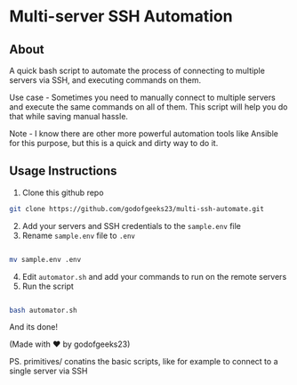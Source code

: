 # Multi-server SSH Automation

## About

A quick bash script to automate the process of connecting to multiple servers via SSH, and executing commands on them.

Use case - Sometimes you need to manually connect to multiple servers and execute the same commands on all of them. This script will help you do that while saving manual hassle.

Note - I know there are other more powerful automation tools like Ansible for this purpose, but this is a quick and dirty way to do it.

## Usage Instructions

1. Clone this github repo

```bash
git clone https://github.com/godofgeeks23/multi-ssh-automate.git
```

2. Add your servers and SSH credentials to the `sample.env` file
3. Rename `sample.env` file to `.env`

```bash

mv sample.env .env

```

4. Edit `automator.sh` and add your commands to run on the remote servers
5. Run the script

```bash

bash automator.sh

```

And its done!

(Made with ❤️ by godofgeeks23)

PS. primitives/ conatins the basic scripts, like for example to connect to a single server via SSH
